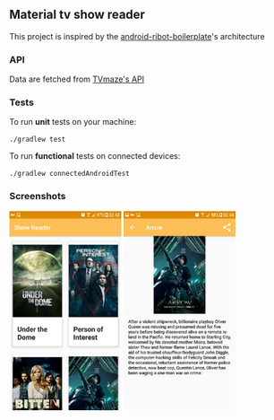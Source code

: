 ## Material tv show reader

This project is inspired by the [android-ribot-boilerplate](https://github.com/ribot/android-boilerplate)'s architecture

### API

Data are fetched from [TVmaze's API](http://api.tvmaze.com)

### Tests

To run **unit** tests on your machine:

```
./gradlew test
```

To run **functional** tests on connected devices:

```
./gradlew connectedAndroidTest
```

### Screenshots


<img src="assets/screenshot_1.png" width="200px" />
<img src="assets/screenshot_2.png" width="200px" />